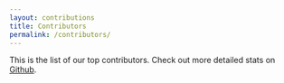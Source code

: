 ```yaml
---
layout: contributions
title: Contributors
permalink: /contributors/
---
```


This is the list of our top contributors. Check out more detailed stats on [Github][github].

[github]: https://github.com/leetspeak-tunisia/leetspeak-tunisia.github.io/contributors
